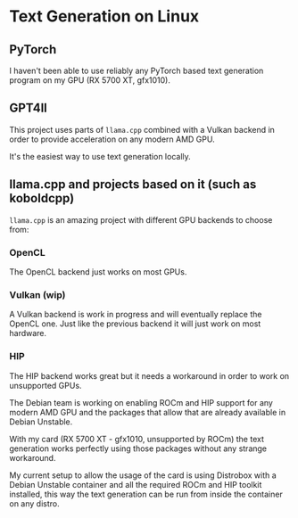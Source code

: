 # Text Generation on Linux

## PyTorch

I haven't been able to use reliably any PyTorch based text generation program on my GPU (RX 5700 XT, gfx1010).

## GPT4ll

This project uses parts of `llama.cpp` combined with a Vulkan backend in order to provide acceleration on any modern AMD GPU.

It's the easiest way to use text generation locally.

## llama.cpp and projects based on it (such as koboldcpp)

`llama.cpp` is an amazing project with different GPU backends to choose from:

### OpenCL

The OpenCL backend just works on most GPUs.

### Vulkan (wip)

A Vulkan backend is work in progress and will eventually replace the OpenCL one. Just like the previous backend it will just work on most hardware.

### HIP

The HIP backend works great but it needs a workaround in order to work on unsupported GPUs.

The Debian team is working on enabling ROCm and HIP support for any modern AMD GPU and the packages that allow that are already available in Debian Unstable.

With my card (RX 5700 XT - gfx1010, unsupported by ROCm) the text generation works perfectly using those packages without any strange workaround.

My current setup to allow the usage of the card is using Distrobox with a Debian Unstable container and all the required ROCm and HIP toolkit installed, this way the text generation can be run from inside the container on any distro.
